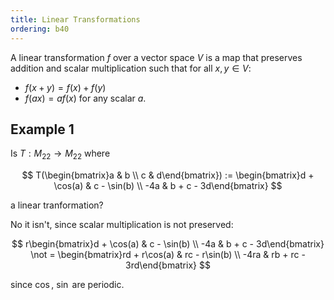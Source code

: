 ```yaml
---
title: Linear Transformations
ordering: b40
---
```


A linear transformation $f$ over a vector space $V$ is a map that preserves addition and scalar multiplication such that for all $x, y \in V$:

- $f(x + y) = f(x) + f(y)$
- $f(ax) = af(x)$ for any scalar $a$.

## Example 1

Is $T: M_{22} \to M_{22}$ where

$$
T(\begin{bmatrix}a & b \\ c & d\end{bmatrix}) := \begin{bmatrix}d + \cos(a) & c - \sin(b) \\ -4a & b + c - 3d\end{bmatrix}
$$

a linear tranformation?

No it isn't, since scalar multiplication is not preserved:

$$
r\begin{bmatrix}d + \cos(a) & c - \sin(b) \\ -4a & b + c - 3d\end{bmatrix} \not = \begin{bmatrix}rd + r\cos(a) & rc - r\sin(b) \\ -4ra & rb + rc - 3rd\end{bmatrix}
$$

since $\cos$, $\sin$ are periodic.
